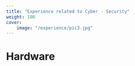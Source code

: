 ```yaml
---
title: "Experience related to Cyber - Security"
weight: 100
cover: 
    image: "/experience/pic3.jpg"
---
```

# Hardware
